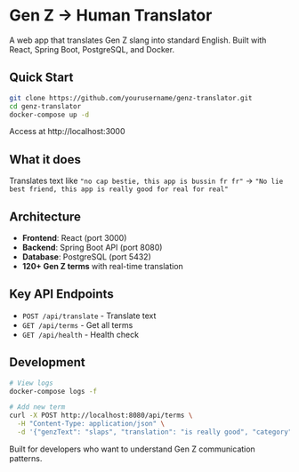 # Gen Z → Human Translator

A web app that translates Gen Z slang into standard English. Built with React, Spring Boot, PostgreSQL, and Docker.

## Quick Start

```bash
git clone https://github.com/yourusername/genz-translator.git
cd genz-translator
docker-compose up -d
```

Access at http://localhost:3000

## What it does

Translates text like `"no cap bestie, this app is bussin fr fr"` 
→ `"No lie best friend, this app is really good for real for real"`

## Architecture

- **Frontend**: React (port 3000)
- **Backend**: Spring Boot API (port 8080) 
- **Database**: PostgreSQL (port 5432)
- **120+ Gen Z terms** with real-time translation

## Key API Endpoints

- `POST /api/translate` - Translate text
- `GET /api/terms` - Get all terms
- `GET /api/health` - Health check

## Development

```bash
# View logs
docker-compose logs -f

# Add new term
curl -X POST http://localhost:8080/api/terms \
  -H "Content-Type: application/json" \
  -d '{"genzText": "slaps", "translation": "is really good", "category": "slang"}'
```

Built for developers who want to understand Gen Z communication patterns.